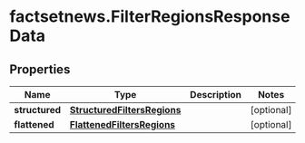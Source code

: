 # factsetnews.FilterRegionsResponseData

## Properties

Name | Type | Description | Notes
------------ | ------------- | ------------- | -------------
**structured** | [**StructuredFiltersRegions**](StructuredFiltersRegions.md) |  | [optional] 
**flattened** | [**FlattenedFiltersRegions**](FlattenedFiltersRegions.md) |  | [optional] 


